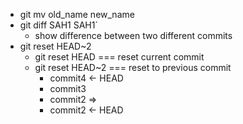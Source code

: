 * git mv old_name new_name
* git diff SAH1 SAH1`
  * show difference between two different commits
* git reset HEAD~2
  * git reset HEAD === reset current commit
  * git reset HEAD~2 === reset to previous commit
    * commit4 <- HEAD
    * commit3
    * commit2
    =>
    * commit2 <- HEAD
